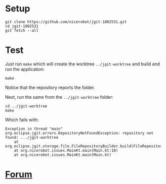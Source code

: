 # Setup

    git clone https://github.com/nicerobot/jgit-1802531.git
    cd jgit-1802531
    git fetch --all

# Test

Just run `make` which will create the worktree `../jgit-worktree`
and build and run the application:

    make

Notice that the repository reports the folder.

Next, run the same from the `../jgit-worktree` folder:

    cd ../jgit-worktree
    make

Which fails with:

	Exception in thread "main" org.eclipse.jgit.errors.RepositoryNotFoundException: repository not found: .../jgit-worktree
		at org.eclipse.jgit.storage.file.FileRepositoryBuilder.build(FileRepositoryBuilder.java:90)
		at org.nicerobot.issues.MainKt.main(Main.kt:10)
		at org.nicerobot.issues.MainKt.main(Main.kt)


# [Forum](https://www.eclipse.org/forums/index.php/m/1802531/)